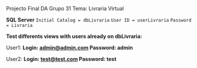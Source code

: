 Projecto Final DA 
Grupo 31
Tema: Livraria Virtual

**SQL Server**
`Initial Catalog = dbLivraria`
`User ID = userLivraria`
`Password = Livraria`

**Test differents views with users already on dbLivraria:**

User1:
**Login: admin@admin.com
Password: admin**

User2:
**Login: test@test.com
Password: test**

